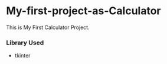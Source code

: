 # My-first-project-as-Calculator

This is My First Calculator Project.

### Library Used

- tkinter
